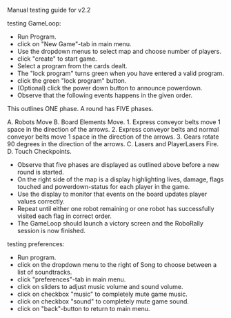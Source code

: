 Manual testing guide for v2.2

testing GameLoop:

-   Run Program.
-   click on "New Game"-tab in main menu.
-   Use the dropdown menus to select map and choose number of players.
-   click "create" to start game.
-   Select a program from the cards dealt.
-   The "lock program" turns green when you have entered a valid
    program.
-   click the green "lock program" button.
-   (Optional) click the power down button to announce powerdown.
-   Observe that the following events happens in the given order.

This outlines ONE phase. A round has FIVE phases.

A. Robots Move B. Board Elements Move. 1. Express conveyor belts move 1
space in the direction of the arrows. 2. Express conveyor belts and
normal conveyor belts move 1 space in the direction of the arrows. 3.
Gears rotate 90 degrees in the direction of the arrows. C. Lasers and
PlayerLasers Fire. D. Touch Checkpoints.

-   Observe that five phases are displayed as outlined above before a
    new round is started.
-   On the right side of the map is a display highlighting lives,
    damage, flags touched and powerdown-status for each player in the
    game.
-   Use the display to monitor that events on the board updates player
    values correctly.
-   Repeat until either one robot remaining or one robot has
    successfully visited each flag in correct order.
-   The GameLoop should launch a victory screen and the RoboRally
    session is now finished.

testing preferences:

-   Run program.
-   click on the dropdown menu to the right of Song to choose between a
    list of soundtracks.
-   click "preferences"-tab in main menu.
-   click on sliders to adjust music volume and sound volume.
-   click on checkbox "music" to completely mute game music.
-   click on checkbox "sound" to completely mute game sound.
-   click on "back"-button to return to main menu.

